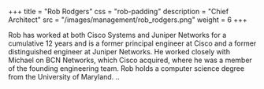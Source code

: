 +++
title = "Rob Rodgers"
css = "rob-padding"
description = "Chief Architect"
src = "/images/management/rob_rodgers.png"
weight = 6
+++

Rob has worked at both Cisco Systems and Juniper Networks for a cumulative 12 years and is a former principal engineer at Cisco and a former distinguished engineer at Juniper Networks. He worked closely with Michael on BCN Networks, which Cisco acquired, where he was a member of the founding engineering team. Rob holds a computer science degree from the University of Maryland. ..


